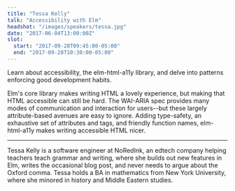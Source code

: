 ```yaml
---
title: "Tessa Kelly"
talk: "Accessibility with Elm"
headshot: "/images/speakers/tessa.jpg"
date: "2017-06-04T13:00:00Z"
slot:
  start: "2017-09-28T09:45:00-05:00"
  end: "2017-09-28T10:30:00-05:00"
---
```


Learn about accessibility, the elm-html-a11y library, and delve into patterns enforcing good development habits.

Elm's core library makes writing HTML a lovely experience, but making that HTML accessible can still be hard. The WAI-ARIA spec provides many modes of communication and interaction for users--but these largely attribute-based avenues are easy to ignore. Adding type-safety, an exhaustive set of attributes and tags, and friendly function names, elm-html-a11y makes writing accessible HTML nicer.

---

Tessa Kelly is a software engineer at NoRedInk, an edtech company helping teachers teach grammar and writing, where she builds out new features in Elm, writes the occasional blog post, and never needs to argue about the Oxford comma. Tessa holds a BA in mathematics from New York University, where she minored in history and Middle Eastern studies.

<!--more-->
